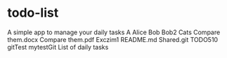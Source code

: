 # todo-list
A simple app to manage your daily tasks
A Alice Bob Bob2 Cats Compare them.docx Compare them.pdf Exczim1 README.md Shared.git TODO510 gitTest mytestGit List of daily tasks
